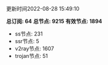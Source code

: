 更新时间2022-08-28 15:49:10

**总订阅: 64**
**总节点: 9215**
**有效节点: 1894**
- ss节点: 231
- ssr节点: 5
- v2ray节点: 1607
- trojan节点: 51
